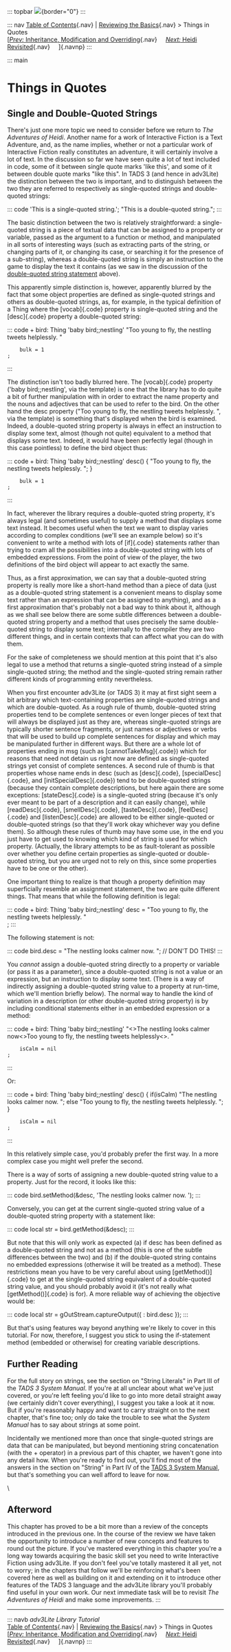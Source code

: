 ::: topbar
![](topbar.jpg){border="0"}
:::

::: nav
[Table of Contents](toc.htm){.nav} \| [Reviewing the
Basics](reviewing.htm){.nav} \> Things in Quotes\
[[*Prev:* Inheritance, Modification and Overriding](inherit.htm){.nav}
    [*Next:* Heidi Revisited](revisit.htm){.nav}     ]{.navnp}
:::

::: main
# Things in Quotes

## Single and Double-Quoted Strings

There\'s just one more topic we need to consider before we return to
*The Adventures of Heidi*. Another name for a work of Interactive
Fiction is a Text Adventure, and, as the name implies, whether or not a
particular work of Interactive Fiction really constitutes an adventure,
it will certainly involve a lot of text. In the discussion so far we
have seen quite a lot of text included in code, some of it between
single quote marks \'like this\', and some of it between double quote
marks \"like this\". In TADS 3 (and hence in adv3Lite) the distinction
between the two is important, and to distinguish between the two they
are referred to respectively as single-quoted strings and double-quoted
strings:

::: code
    'This is a single-quoted string.';
    "This is a double-quoted string.";
:::

The basic distinction between the two is relatively straightforward: a
single-quoted string is a piece of textual data that can be assigned to
a property or variable, passed as the argument to a function or method,
and manipulated in all sorts of interesting ways (such as extracting
parts of the string, or changing parts of it, or changing its case, or
searching it for the presence of a sub-string), whereas a double-quoted
string is simply an instruction to the game to display the text it
contains (as we saw in the discussion of the [double-quoted string
statement](methods.htm#dquote) above).

This apparently simple distinction is, however, apparently blurred by
the fact that some object properties are defined as single-quoted
strings and others as double-quoted strings, as, for example, in the
typical definition of a Thing where the [vocab]{.code} property is
single-quoted string and the [desc]{.code} property a double-quoted
string:

::: code
    + bird: Thing 'baby bird;;nestling'
        "Too young to fly, the nestling tweets helplessly. "
        
        bulk = 1
    ;
:::

The distinction isn\'t too badly blurred here. The [vocab]{.code}
property (\'baby bird;;nestling\', via the template) is one that the
library has to do quite a bit of further manipulation with in order to
extract the name property and the nouns and adjectives that can be used
to refer to the bird. On the other hand the desc property (\"Too young
to fly, the nestling tweets helplessly. \", via the template) is
something that\'s displayed when the bird is examined. Indeed, a
double-quoted string property is always in effect an instruction to
display some text, almost (though not quite) equivalent to a method that
displays some text. Indeed, it would have been perfectly legal (though
in this case pointless) to define the bird object thus:

::: code
    + bird: Thing 'baby bird;;nestling'
        desc() { "Too young to fly, the nestling tweets helplessly. "; }
        
        bulk = 1
    ;
:::

In fact, wherever the library requires a double-quoted string property,
it\'s always legal (and sometimes useful) to supply a method that
displays some text instead. It becomes useful when the text we want to
display varies according to complex conditions (we\'ll see an example
below) so it\'s convenient to write a method with lots of [if]{.code}
statements rather than trying to cram all the possibilities into a
double-quoted string with lots of embedded expressions. From the point
of view of the player, the two definitions of the bird object will
appear to act exactly the same.

Thus, as a first approximation, we can say that a double-quoted string
property is really more like a short-hand method than a piece of data
(just as a double-quoted string statement is a convenient means to
display some text rather than an expression that can be assigned to
anything), and as a first approximation that\'s probably not a bad way
to think about it, although as we shall see below there are some subtle
differences between a double-quoted string property and a method that
uses precisely the same double-quoted string to display some text;
internally to the compiler they are two different things, and in certain
contexts that can affect what you can do with them.

For the sake of completeness we should mention at this point that it\'s
also legal to use a method that returns a single-quoted string instead
of a simple single-quoted string; the method and the single-quoted
string remain rather different kinds of programming entity nevertheless.

When you first encounter adv3Lite (or TADS 3) it may at first sight seem
a bit arbitrary which text-containing properties are single-quoted
strings and which are double-quoted. As a rough rule of thumb,
double-quoted string properties tend to be complete sentences or even
longer pieces of text that will always be displayed just as they are,
whereas single-quoted strings are typically shorter sentence fragments,
or just names or adjectives or verbs that will be used to build up
complete sentences for display and which may be manipulated further in
different ways. But there are a whole lot of properties ending in msg
(such as [cannotTakeMsg]{.code}) which for reasons that need not detain
us right now are defined as single-quoted strings yet consist of
complete sentences. A second rule of thumb is that properties whose name
ends in desc (such as [desc]{.code}, [specialDesc]{.code}, and
[initSpecialDesc]{.code}) tend to be double-quoted strings (because they
contain complete descriptions, but here again there are some exceptions:
[stateDesc]{.code} is a single-quoted string (because it\'s only ever
meant to be part of a description and it can easily change), while
[readDesc]{.code}, [smellDesc]{.code}, [tasteDesc]{.code},
[feelDesc]{.code} and [listenDesc]{.code} are allowed to be either
single-quoted or double-quoted strings (so that they\'ll work okay
whichever way you define them). So although these rules of thumb may
have some use, in the end you just have to get used to knowing which
kind of string is used for which property. (Actually, the library
attempts to be as fault-tolerant as possible over whether you define
certain properties as single-quoted or double-quoted string, but you are
urged not to rely on this, since some properties have to be one or the
other).

One important thing to realize is that though a property definition may
superficially resemble an assignment statement, the two are quite
different things. That means that while the following definition is
legal:

::: code
    + bird: Thing 'baby bird;;nestling'
        desc = "Too young to fly, the nestling tweets helplessly. "   
    ;
:::

The following statement is not:

::: code
    bird.desc = "The nestling looks calmer now. "; // DON'T DO THIS!
:::

You *cannot* assign a double-quoted string directly to a property or
variable (or pass it as a parameter), since a double-quoted string is
not a value or an expression, but an instruction to display some text.
(There is a way of indirectly assigning a double-quoted string value to
a property at run-time, which we\'ll mention briefly below). The normal
way to handle the kind of variation in a description (or other
double-quoted string property) is by including conditional statements
either in an embedded expression or a method:

::: code
    + bird: Thing 'baby bird;;nestling'
        "<<if isCalm>>The nestling looks calmer now<<else>>Too young to fly, the nestling tweets helplessly<<end>>. "   
        
        isCalm = nil
    ;
:::

Or:

::: code
    + bird: Thing 'baby bird;;nestling'
        desc()
        {
           if(isCalm)
              "The nestling looks calmer now. ";
           else
              "Too young to fly, the nestling tweets helplessly. ";
        }
        
        isCalm = nil
    ;
:::

In this relatively simple case, you\'d probably prefer the first way. In
a more complex case you might well prefer the second.

There is a way of sorts of assigning a new double-quoted string value to
a property. Just for the record, it looks like this:

::: code
    bird.setMethod(&desc, 'The nestling looks calmer now. ');
:::

Conversely, you can get at the current single-quoted string value of a
double-quoted string property with a statement like:

::: code
    local str = bird.getMethod(&desc);
:::

But note that this will only work as expected (a) if desc has been
defined as a double-quoted string and not as a method (this is one of
the subtle differences between the two) and (b) if the double-quoted
string contains no embedded expressions (otherwise it will be treated as
a method). These restrictions mean you have to be very careful about
using [getMethod()]{.code} to get at the single-quoted string equivalent
of a double-quoted string value, and you should probably avoid it (it\'s
not really what [getMethod()]{.code} is for). A more reliable way of
achieving the objective would be:

::: code
    local str = gOutStream.captureOutput({ : bird.desc });
:::

But that\'s using features way beyond anything we\'re likely to cover in
this tutorial. For now, therefore, I suggest you stick to using the
if-statement method (embedded or otherwise) for creating variable
descriptions.

## Further Reading

For the full story on strings, see the section on \"String Literals\" in
Part III of the *TADS 3 System Manual*. If you\'re at all unclear about
what we\'ve just covered, or you\'re left feeling you\'d like to go into
more detail straight away (we certainly didn\'t cover everything), I
suggest you take a look at it now. But if you\'re reasonably happy and
want to carry straight on to the next chapter, that\'s fine too; only do
take the trouble to see what the *System Manual* has to say about
strings at some point.

Incidentally we mentioned more than once that single-quoted strings are
data that can be manipulated, but beyond mentioning string concatenation
(with the + operator) in a previous part of this chapter, we haven\'t
gone into any detail how. When you\'re ready to find out, you\'ll find
most of the answers in the section on \"String\" in Part IV of the [TADS
3 System Manual](../sysman.htm), but that\'s something you can well
afford to leave for now.

\

## Afterword

This chapter has proved to be a bit more than a review of the concepts
introduced in the previous one. In the course of the review we have
taken the opportunity to introduce a number of new concepts and features
to round out the picture. If you\'ve mastered everything in this chapter
you\'re a long way towards acquiring the basic skill set you need to
write Interactive Fiction using adv3Lite. If you don\'t feel you\'ve
totally mastered it all yet, not to worry; in the chapters that follow
we\'ll be reinforcing what\'s been covered here as well as building on
it and extending on it to introduce other features of the TADS 3
language and the adv3Lite library you\'ll probably find useful in your
own work. Our next immediate task will be to revisit *The Adventures of
Heidi* and make some improvements.
:::

------------------------------------------------------------------------

::: navb
*adv3Lite Library Tutorial*\
[Table of Contents](toc.htm){.nav} \| [Reviewing the
Basics](reviewing.htm){.nav} \> Things in Quotes\
[[*Prev:* Inheritance, Modification and Overriding](inherit.htm){.nav}
    [*Next:* Heidi Revisited](revisit.htm){.nav}     ]{.navnp}
:::

